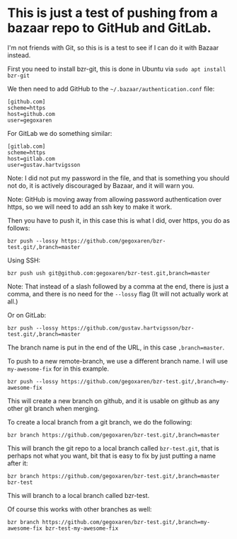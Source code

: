 # This is just a test of pushing from a bazaar repo to GitHub and GitLab.

I'm not friends with Git, so this is is a test to see if I can do it with
Bazaar instead.

First you need to install bzr-git, this is done in Ubuntu via
`sudo apt install bzr-git`

We then need to add GitHub to the `~/.bazaar/authentication.conf` file:

```
[github.com]
scheme=https
host=github.com
user=gegoxaren
```

For GitLab we do something similar:

```
[gitlab.com]
scheme=https
host=gitlab.com
user=gustav.hartvigsson
```

Note: I did not put my password in the file, and that is something you should not
do, it is actively discouraged by Bazaar, and it will warn you.

Note: GitHub is moving away from allowing password authentication over https,
so we will need to add an ssh key to make it work.


Then you have to push it, in this case this is what I did, over https, you do
as follows:

```
bzr push --lossy https://github.com/gegoxaren/bzr-test.git/,branch=master

```

Using SSH:
```
bzr push ush git@github.com:gegoxaren/bzr-test.git,branch=master
```

Note: That instead of a slash followed by a comma at the end, there is just a
comma, and there is no need for the `--lossy` flag (It will not actually work
at all.)


Or on GitLab:

```
bzr push --lossy https://github.com/gustav.hartvigsson/bzr-test.git/,branch=master
```


The branch name is put in the end of the URL, in this case
`,branch=master`.

To push to a new remote-branch, we use a different branch name.
I will use `my-awesome-fix` for in this example.

```
bzr push --lossy https://github.com/gegoxaren/bzr-test.git/,branch=my-awesome-fix
```

This will create a new branch on github, and it is usable on github as any other
git branch when merging.

To create a local branch from a git branch, we do the following:

```
bzr branch https://github.com/gegoxaren/bzr-test.git/,branch=master
```

This will branch the git repo to a local branch called `bzr-test.git`, that is
perhaps not what you want, bit that is easy to fix by just putting a name after
it:


```
bzr branch https://github.com/gegoxaren/bzr-test.git/,branch=master bzr-test
```

This will branch to a local branch called bzr-test.


Of course this works with other branches as well:

```
bzr branch https://github.com/gegoxaren/bzr-test.git/,branch=my-awesome-fix bzr-test-my-awesome-fix
```

